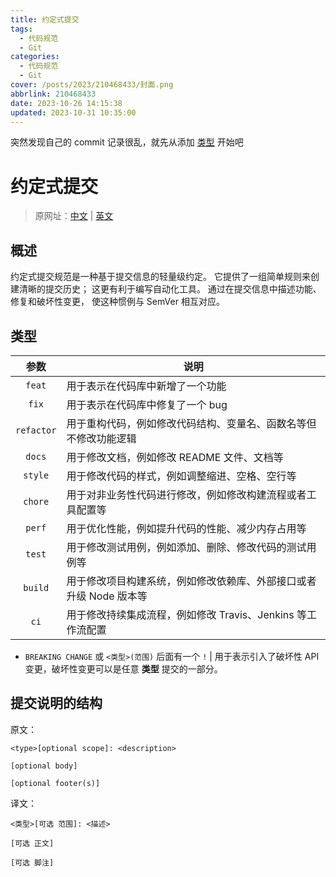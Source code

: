 ```yaml
---
title: 约定式提交
tags:
  - 代码规范
  - Git
categories:
  - 代码规范
  - Git
cover: /posts/2023/210468433/封面.png
abbrlink: 210468433
date: 2023-10-26 14:15:38
updated: 2023-10-31 10:35:00
---
```


突然发现自己的 commit 记录很乱，就先从添加 [类型](#类型) 开始吧

# 约定式提交
> 原网址：[中文](https://www.conventionalcommits.org/zh-hans/v1.0.0/) | [英文](https://www.conventionalcommits.org/) 

## 概述
约定式提交规范是一种基于提交信息的轻量级约定。 它提供了一组简单规则来创建清晰的提交历史； 这更有利于编写自动化工具。 通过在提交信息中描述功能、修复和破坏性变更， 使这种惯例与 SemVer 相互对应。

## 类型
|    参数    | 说明                                                               |
| :--------: | ------------------------------------------------------------------ |
|   `feat`   | 用于表示在代码库中新增了一个功能                                   |
|   `fix`    | 用于表示在代码库中修复了一个 bug                                   |
| `refactor` | 用于重构代码，例如修改代码结构、变量名、函数名等但不修改功能逻辑   |
|   `docs`   | 用于修改文档，例如修改 README 文件、文档等                         |
|  `style`   | 用于修改代码的样式，例如调整缩进、空格、空行等                     |
|  `chore`   | 用于对非业务性代码进行修改，例如修改构建流程或者工具配置等         |
|   `perf`   | 用于优化性能，例如提升代码的性能、减少内存占用等                   |
|   `test`   | 用于修改测试用例，例如添加、删除、修改代码的测试用例等             |
|  `build`   | 用于修改项目构建系统，例如修改依赖库、外部接口或者升级 Node 版本等 |
|    `ci`    | 用于修改持续集成流程，例如修改 Travis、Jenkins 等工作流配置        |

- `BREAKING CHANGE` 或 `<类型>(范围)` 后面有一个 `!` | 用于表示引入了破坏性 API 变更，破坏性变更可以是任意 **类型** 提交的一部分。 

## 提交说明的结构

原文：
```
<type>[optional scope]: <description>

[optional body]

[optional footer(s)]
```

译文：
```
<类型>[可选 范围]: <描述>

[可选 正文]

[可选 脚注]
```